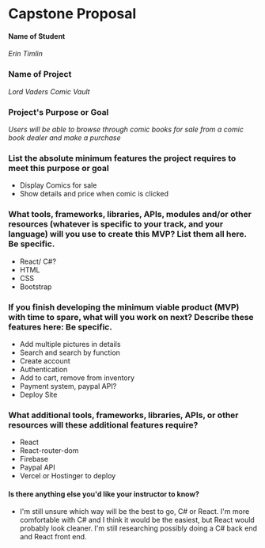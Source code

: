 # Capstone Proposal

#### Name of Student
_Erin Timlin_

### Name of Project
_Lord Vaders Comic Vault_

### Project's Purpose or Goal
_Users will be able to browse through comic books for sale from a comic book dealer and make a purchase_

### List the absolute minimum features the project requires to meet this purpose or goal
* Display Comics for sale
* Show details and price when comic is clicked

### What tools, frameworks, libraries, APIs, modules and/or other resources (whatever is specific to your track, and your language) will you use to create this MVP? List them all here. Be specific.
* React/ C#?
* HTML
* CSS
* Bootstrap

### If you finish developing the minimum viable product (MVP) with time to spare, what will you work on next? Describe these features here: Be specific.
* Add multiple pictures in details
* Search and search by function
* Create account
* Authentication
* Add to cart, remove from inventory
* Payment system, paypal API?
* Deploy Site

### What additional tools, frameworks, libraries, APIs, or other resources will these additional features require?
* React
* React-router-dom
* Firebase
* Paypal API
* Vercel or Hostinger to deploy


#### Is there anything else you'd like your instructor to know?
* I'm still unsure which way will be the best to go, C# or React. I'm more comfortable with C# and I think it would be the easiest, but React would probably look cleaner. I'm still researching possibly doing a C# back end and React front end. 